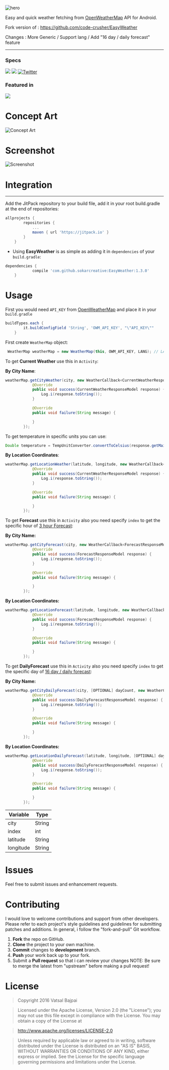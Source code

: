 ![hero](https://github.com/code-crusher/EasyWeather/blob/master/images/github-hero.png)
</br>

Easy and quick weather fetching from [OpenWeatherMap](openweathermap.org) API for Android.

Fork version of : https://github.com/code-crusher/EasyWeather

Changes : More Generic / Support lang / Add "16 day / daily forecast" feature

--------
### Specs

[![](https://jitpack.io/v/code-crusher/EasyWeather.svg)](https://jitpack.io/#code-crusher/EasyWeather)
<a href="http://www.methodscount.com/?lib=com.github.dextorer%3Asofa%3A1.0.0"><img src="https://img.shields.io/badge/Methods and size-core: 817 | 105 KB-e91e63.svg"/></a>
<a href="http://twitter.com/vatsal__bajpai"><img src="https://img.shields.io/badge/Twitter-@vatsal__bajpai-blue.svg?style=flat" alt="Twitter" data-canonical-src="https://img.shields.io/badge/Twitter-@vatsal__bajpai-blue.svg?style=flat" style="max-width:100%;"></a><br>

### Featured in
<a href="https://android-arsenal.com/details/1/3798"><img src="https://img.shields.io/badge/Android%20Arsenal-EasyWeather-green.svg"/></a>

# Concept Art
![Concept Art](https://github.com/code-crusher/EasyWeather/blob/master/images/concept-art.png)

# Screenshot
![Screenshot](https://github.com/code-crusher/EasyWeather/blob/master/images/screenshot.png)
# Integration
-------------
Add the JitPack repository to your build file, add it in your root build.gradle at the end of repositories:
```gradle
allprojects {
		repositories {
			...
			maven { url 'https://jitpack.io' }
		}
	}
 ```
 
 - Using **EasyWeather** is as simple as adding it in `dependencies` of your `build.gradle`:

```gradle
dependencies {
	        compile 'com.github.sokarcreative:EasyWeather:1.3.0'
	}
```

# Usage
First you would need `API_KEY` from [OpenWeatherMap](openweathermap.org) and place it in your `build.gradle`
```gradle
buildTypes.each {
        it.buildConfigField 'String', 'OWM_API_KEY', "\"API_KEY\""
    }
```
First create `WeatherMap` object:
```Java
 WeatherMap weatherMap = new WeatherMap(this, OWM_API_KEY, LANG); // LANG like "en", #see Multilingual support : https://openweathermap.org/current at the bottom page
```
To get **Current Weather** use this in `Activity`:

**By City Name**:
```Java
weatherMap.getCityWeather(city, new WeatherCallback<CurrentWeatherResponseModel>() {
            @Override
            public void success(CurrentWeatherResponseModel response) {
                Log.i(response.toString());
            }

            @Override
            public void failure(String message) {

            }
        });
```
To get temperature in specific units you can use:
```Java
Double temperature = TempUnitConverter.convertToCelsius(response.getMain().getTemp());
```

**By Location Coordinates**:
```Java
weatherMap.getLocationWeather(latitude, longitude, new WeatherCallback<CurrentWeatherResponseModel>() {
            @Override
            public void success(CurrentWeatherResponseModel response) {
                Log.i(response.toString());
            }

            @Override
            public void failure(String message) {

            }
        });
```
To get **Forecast** use this in `Activity` also you need specify `index` to get the specific hour of [3 hour Forecast](http://openweathermap.org/forecast5):

**By City Name:**

```Java
weatherMap.getCityForecast(city, new WeatherCallback<ForecastResponseModel>() {
            @Override
            public void success(ForecastResponseModel response) {
                Log.i(response.toString());
            }

            @Override
            public void failure(String message) {

            }
        });
```


**By Location Coordinates:**

```Java
weatherMap.getLocationForecast(latitude, longitude, new WeatherCallback<ForecastResponseModel>() {
            @Override
            public void success(ForecastResponseModel response) {
                Log.i(response.toString());
            }

            @Override
            public void failure(String message) {

            }
        });
```

To get **DailyForecast** use this in `Activity` also you need specify `index` to get the specific day of [16 day / daily forecast](http://openweathermap.org/forecast16):

**By City Name:**

```Java
weatherMap.getCityDailyForecast(city, [OPTIONAL] dayCount, new WeatherCallback<DailyForecastResponseModel>() {
            @Override
            public void success(DailyForecastResponseModel response) {
                Log.i(response.toString());
            }

            @Override
            public void failure(String message) {

            }
        });
```


**By Location Coordinates:**

```Java
weatherMap.getLocationDailyForecast(latitude, longitude, [OPTIONAL] dayCount, new WeatherCallback<DailyForecastResponseModel>() {
            @Override
            public void success(DailyForecastResponseModel response) {
                Log.i(response.toString());
            }

            @Override
            public void failure(String message) {

            }
        });
```

Variable     | Type
-------- | ---
city | String
index | int
latitude    | String
longitude     | String

Issues
=====
Feel free to submit issues and enhancement requests.

Contributing
==========
I would love to welcome contributions and support from other developers. Please refer to each project's style guidelines and guidelines for submitting patches and additions. In general, i follow the "fork-and-pull" Git workflow.

1. **Fork** the repo on GitHub.
2. **Clone** the project to your own machine.
3. **Commit** changes to **development** branch.
4. **Push** your work back up to your fork.
5. Submit a **Pull request** so that i can review your changes
NOTE: Be sure to merge the latest from "upstream" before making a pull request!

# License

> Copyright 2016 Vatsal Bajpai

>Licensed under the Apache License, Version 2.0 (the "License");
you may not use this file except in compliance with the License.
You may obtain a copy of the License at

>   http://www.apache.org/licenses/LICENSE-2.0

>Unless required by applicable law or agreed to in writing, software
distributed under the License is distributed on an "AS IS" BASIS,
>WITHOUT WARRANTIES OR CONDITIONS OF ANY KIND, either express or implied.
>See the License for the specific language governing permissions and
>limitations under the License.

